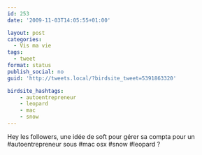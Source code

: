 ```yaml
---
id: 253
date: '2009-11-03T14:05:55+01:00'

layout: post
categories:
  - Vis ma vie
tags:
  - tweet
format: status
publish_social: no
guid: 'http://tweets.local/?birdsite_tweet=5391863320'

birdsite_hashtags:
    - autoentrepreneur
    - leopard
    - mac
    - snow
---
```


Hey les followers, une idée de soft pour gérer sa compta pour un #autoentrepreneur sous #mac osx #snow #leopard ?